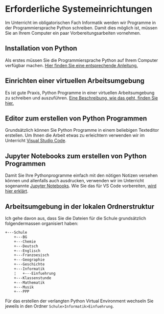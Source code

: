 # Erforderliche Systemeinrichtungen

Im Unterricht im obligatorischen Fach Informatik werden wir Programme in
der Programmiersprache Python schreiben. Damit dies möglich ist, müssen
Sie an Ihrem Computer ein paar Vorbereitungsarbeiten vornehmen.

## Installation von Python

Als erstes müssen Sie die Programmiersprache Python auf Ihrem Computer
verfügbar machen.
[Hier finden Sie eine entsprechende Anleitung.](../anleitungen/python)

## Einrichten einer virtuellen Arbeitsumgebung

Es ist gute Praxis, Python Programme in einer virtuellen Arbeitsumgebung
zu schreiben und auszuführen.
[Eine Beschreibung, wie das geht, finden Sie hier.](../anleitungen/anleitung_venv) 

## Editor zum erstellen von Python Programmen

Grundsätzlich können Sie Python Programme in einem beliebigen Texteditor
erstellen. Um Ihnen die Arbeit etwas zu erleichtern verwenden wir im
Unterricht [Visual Studio Code](../anleitungen/vs_code.md).

## Jupyter Notebooks zum erstellen von Python Programmen

Damit Sie Ihre Pythonprogramme einfach mit den nötigen Notizen versehen
können und allenfalls auch ausdrucken, verwenden wir im Unterricht
sogenannte [Jupyter Notebooks](https://jupyter.org/). Wie Sie das für VS
Code vorbereiten,
[wird hier erklärt](../anleitungen/jupyter.md).

## Arbeitsumgebung in der lokalen Ordnerstruktur

Ich gehe davon aus, dass Sie die Dateien für die Schule grundsätzlich
folgendermassen organisiert haben:

```sh
+---Schule
    +---BG
    +---Chemie
    +---Deutsch
    +---Englisch
    +---Franzoesisch
    +---Geographie
    +---Geschichte
    +---Informatik
    ¦   +---Einfuehrung
    +---Klassenstunde
    +---Mathematik
    +---Musik
    +---PPP
```

Für das erstellen der verlangten Python Virtual Environment wechseln Sie
jeweils in den Ordner `Schule>Informatik>Einfuehrung`.